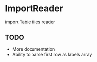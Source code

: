 # ImportReader

Import Table files reader

## TODO

* More documentation
* Ability to parse first row as labels array
